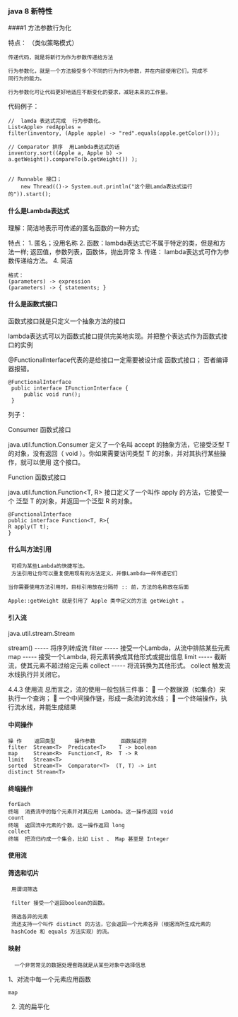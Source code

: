 ### java 8 新特性


####1 方法参数行为化

特点： （类似策略模式）

    传递代码，就是将新行为作为参数传递给方法
    
    行为参数化，就是一个方法接受多个不同的行为作为参数，并在内部使用它们，完成不
    同行为的能力。
    
    行为参数化可让代码更好地适应不断变化的要求，减轻未来的工作量。


代码例子：
    
    //  lamda 表达式完成  行为参数化。
    List<Apple> redApples =
    filter(inventory, (Apple apple) -> "red".equals(apple.getColor()));
    
    // Comparator 排序  用Lambda表达式的话
    inventory.sort((Apple a, Apple b) -> a.getWeight().compareTo(b.getWeight()) );
    
    
    // Runnable 接口；
        new Thread(()-> System.out.println("这个是Lamda表达式运行的")).start();
        
#### 什么是Lambda表达式

理解：简洁地表示可传递的匿名函数的一种方式;
 
特点：
    1. 匿名；没用名称
    2. 函数：lambda表达式它不属于特定的类，但是和方法一样; 返回值，参数列表，函数体，抛出异常
    3. 传递： lambda表达式可作为参数传递给方法。
    4. 简洁
    
    格式：
    (parameters) -> expression
    (parameters) -> { statements; }
    
#### 什么是函数式接口

函数式接口就是只定义一个抽象方法的接口     

lambda表达式可以为函数式接口提供完美地实现。并把整个表达式作为函数式接口的实例

@FunctionalInterface代表的是给接口一定需要被设计成 函数式接口；
否者编译器报错。


    @FunctionalInterface
     public interface IFunctionInterface {
         public void run();
     }
         

列子：
    
Consumer 函数式接口

java.util.function.Consumer<T> 定义了一个名叫 accept 的抽象方法，它接受泛型 T
的对象，没有返回（ void ）。你如果需要访问类型 T 的对象，并对其执行某些操作，就可以使用
这个接口。

Function 函数式接口

java.util.function.Function<T, R> 接口定义了一个叫作 apply 的方法，它接受一个
泛型 T 的对象，并返回一个泛型 R 的对象。

    @FunctionalInterface
    public interface Function<T, R>{
    R apply(T t);
    }

#### 什么叫方法引用
     
     可视为某些Lambda的快捷写法。
     方法引用让你可以重复使用现有的方法定义，并像Lambda一样传递它们
     
    当你需要使用方法引用时，目标引用放在分隔符 :: 前，方法的名称放在后面
    
    Apple::getWeight 就是引用了 Apple 类中定义的方法 getWeight 。     
     
     
#### 引入流

 java.util.stream.Stream
 
 stream() ----- 将序列转成流
 filter   ----- 接受一个Lambda，从流中排除某些元素
 map      ----- 接受一个Lambda, 将元素转换成其他形式或提出信息
 limit    ----- 截断流，使其元素不超过给定元素
 collect  ----- 将流转换为其他形式。  collect 触发流水线执行并关闭它。
 
 
4.4.3 使用流
总而言之，流的使用一般包括三件事：
  一个数据源（如集合）来执行一个查询；
  一个中间操作链，形成一条流的流水线；
  一个终端操作，执行流水线，并能生成结果  
     

#### 中间操作

    操 作    返回类型      操作参数        函数描述符
    filter  Stream<T>  Predicate<T>    T -> boolean
    map     Stream<R>  Function<T, R>  T -> R
    limit   Stream<T>
    sorted  Stream<T>  Comparator<T>  (T, T) -> int
    distinct Stream<T> 
         
#### 终端操作
    forEach
    终端  消费流中的每个元素并对其应用 Lambda。这一操作返回 void
    count
    终端  返回流中元素的个数。这一操作返回 long
    collect
    终端  把流归约成一个集合，比如 List 、 Map 甚至是 Integer         
     
#### 使用流
     
#### 筛选和切片
     
     用谓词筛选
     
     filter 接受一个返回boolean的函数。
     
     筛选各异的元素
     流还支持一个叫作 distinct 的方法，它会返回一个元素各异（根据流所生成元素的
     hashCode 和 equals 方法实现）的流。 
     
#### 映射

      一个非常常见的数据处理套路就是从某些对象中选择信息
 
 1、对流中每一个元素应用函数
  
    map
 
 2. 流的扁平化
             